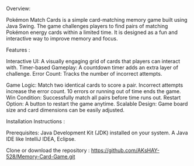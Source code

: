 Overview:

Pokémon Match Cards is a simple card-matching memory game built using Java Swing. The game challenges players to find pairs of matching Pokémon energy cards within a limited time. It is designed as a fun and interactive way to improve memory and focus.

Features :

Interactive UI: A visually engaging grid of cards that players can interact with.
Timer-based Gameplay: A countdown timer adds an extra layer of challenge.
Error Count: Tracks the number of incorrect attempts.


Game Logic:
Match two identical cards to score a pair.
Incorrect attempts increase the error count.
10 errors or running out of time ends the game.
Win Condition: Successfully match all pairs before time runs out.
Restart Option: A button to restart the game anytime.
Scalable Design: Game board size and card dimensions can be easily adjusted.

Installation Instructions :

Prerequisites:
Java Development Kit (JDK) installed on your system.
A Java IDE like IntelliJ IDEA, Eclipse.

Clone or download the repository : https://github.com/AKsHAY-528/Memory-Card-Game.git
